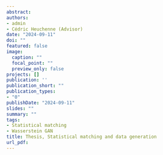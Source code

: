 ```yaml
---
abstract: 
authors:
- admin
- Cédric Heuchenne (Advisor)
date: "2024-09-11"
doi: ""
featured: false
image:
  caption: ""
  focal_point: ""
  preview_only: false
projects: []
publication: ''
publication_short: ""
publication_types:
- "0"
publishDate: "2024-09-11"
slides: ""
summary: ""
tags:
- Statistical matching
- Wasserstein GAN
title: Thesis, Statistical matching and data generation
url_pdf: 
---
```


